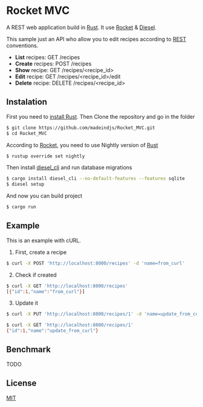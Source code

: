 # Rocket MVC

A REST web application build in [Rust](https://www.rust-lang.org/). It use [Rocket](https://rocket.rs) & [Diesel](http://diesel.rs/).

This sample just an API who allow you to edit recipes according to [REST](https://en.wikipedia.org/wiki/Representational_state_transfer) conventions.

- **List** recipes: GET /recipes
- **Create** recipes: POST /recipes
- **Show** recipe: GET /recipes/<recipe_id>
- **Edit** recipe: GET /recipes/<recipe_id>/edit
- **Delete** recipe: DELETE /recipes/<recipe_id>

## Instalation

First you need to [install Rust](https://www.rust-lang.org/install.html). Then Clone the repository and go in the folder

~~~bash
$ git clone https://github.com/madeindjs/Rocket_MVC.git
$ cd Rocket_MVC
~~~

According to [Rocket](https://rocket.rs), you need to use Nightly version of [Rust](https://www.rust-lang.org/)

~~~bash
$ rustup override set nightly
~~~

Then install [diesel_cli](https://github.com/diesel-rs/diesel/tree/master/diesel_cli) and run database migrations

~~~bash
$ cargo install diesel_cli --no-default-features --features sqlite
$ diesel setup
~~~

And now you can build project

~~~bash
$ cargo run
~~~

## Example

This is an example with cURL.

1. First, create a recipe

~~~bash
$ curl -X POST 'http://localhost:8000/recipes' -d 'name=from_curl'
~~~

2. Check if created

~~~bash
$ curl -X GET 'http://localhost:8000/recipes'
[{"id":1,"name":"from_curl"}]
~~~

3. Update it

~~~bash
$ curl -X PUT 'http://localhost:8000/recipes/1' -d 'name=update_from_curl'
~~~

~~~bash
$ curl -X GET 'http://localhost:8000/recipes/1'
{"id":1,"name":"update_from_curl"}
~~~



## Benchmark

TODO

## License

[MIT](https://opensource.org/licenses/MIT)

[Rust]: https://www.rust-lang.org/
